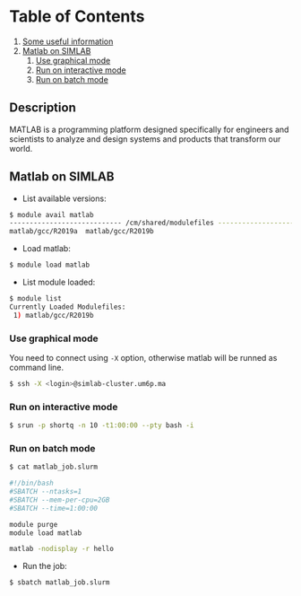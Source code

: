 # Table of Contents
1. [Some useful information](#1)
2. [Matlab on SIMLAB](#2)
   1. [Use graphical mode](#3)
   2. [Run on interactive mode](#4)
   3. [Run on batch mode](#5)

## Description <a name="1"></a>
MATLAB is a programming platform designed specifically for engineers and scientists to analyze and design systems and products that transform our world.

## Matlab on SIMLAB <a name="2"></a>

- List available versions:

```sh
$ module avail matlab
---------------------------- /cm/shared/modulefiles ----------------------------
matlab/gcc/R2019a  matlab/gcc/R2019b  
```
- Load matlab:
```sh
$ module load matlab
```
- List module loaded:

```sh
$ module list
Currently Loaded Modulefiles:
 1) matlab/gcc/R2019b  
```

### Use graphical mode <a name="3"></a>

You need to connect using `-X` option, otherwise matlab will be runned as command line.

```sh
$ ssh -X <login>@simlab-cluster.um6p.ma 
```

### Run on interactive mode <a name="4"></a>
```sh
$ srun -p shortq -n 10 -t1:00:00 --pty bash -i
```

### Run on batch mode <a name="5"></a>
```sh
$ cat matlab_job.slurm

#!/bin/bash
#SBATCH --ntasks=1
#SBATCH --mem-per-cpu=2GB
#SBATCH --time=1:00:00

module purge
module load matlab

matlab -nodisplay -r hello
```
- Run the job:

```sh
$ sbatch matlab_job.slurm
```
